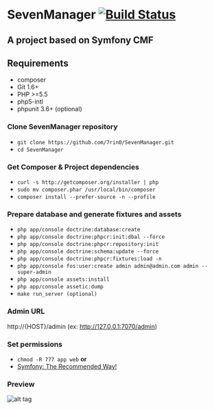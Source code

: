 # SevenManager [![Build Status](https://travis-ci.org/7rin0/SevenManager.svg?branch=master)](https://travis-ci.org/7rin0/SevenManager)
## A project based on Symfony CMF

## Requirements
* composer
* Git 1.6+
* PHP >=5.5
* php5-intl
* phpunit 3.6+ (optional)

### Clone SevenManager repository
- ``` git clone https://github.com/7rin0/SevenManager.git ```
- ``` cd SevenManager ```

### Get Composer & Project dependencies
-  ``` curl -s http://getcomposer.org/installer | php ```
-  ``` sudo mv composer.phar /usr/local/bin/composer ```
-  ``` composer install --prefer-source -n --profile ```

### Prepare database and generate fixtures and assets
-  ``` php app/console doctrine:database:create ```
-  ``` php app/console doctrine:phpcr:init:dbal --force ```
-  ``` php app/console doctrine:phpcr:repository:init ```
-  ``` php app/console doctrine:schema:update --force ```
-  ``` php app/console doctrine:phpcr:fixtures:load -n ```
-  ``` php app/console fos:user:create admin admin@admin.com admin --super-admin ```
-  ``` php app/console assets:install ```
-  ``` php app/console assetic:dump ``` 
-  ``` make run_server (optional) ```

### Admin URL
http://{HOST}/admin (ex: http://127.0.0.1:7070/admin)

### Set permissions
 -  ``` chmod -R 777 app web ```
     **or**
 - [Symfony: The Recommended Way!](http://symfony.com/doc/current/book/installation.html#book-installation-permissions)

### Preview
![alt tag](https://github.com/7rin0/SevenManager/raw/master/web/images/preview.gif)
